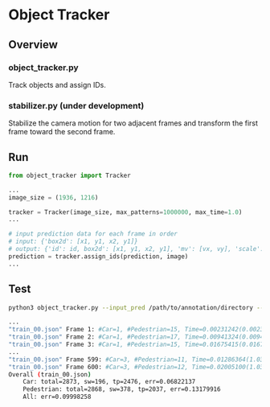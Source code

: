 # Object Tracker

## Overview

### object_tracker.py

Track objects and assign IDs.

### stabilizer.py (under development)

Stabilize the camera motion for two adjacent frames and transform the first frame toward the second frame.

## Run

```python
from object_tracker import Tracker

...
image_size = (1936, 1216)

tracker = Tracker(image_size, max_patterns=1000000, max_time=1.0)
...

# input prediction data for each frame in order
# input: {'box2d': [x1, y1, x2, y1]}
# output: {'id': id, box2d': [x1, y1, x2, y1], 'mv': [vx, vy], 'scale': [sx, sy], 'occlusion': number_of_occlusions}
prediction = tracker.assign_ids(prediction, image)
...
```

## Test

```bash
python3 object_tracker.py --input_pred /path/to/annotation/directory --input_video /path/to/video/directory --output /path/to/output.json

...
"train_00.json" Frame 1: #Car=1, #Pedestrian=15, Time=0.00231242(0.00231242@max), Cost=0.0
"train_00.json" Frame 2: #Car=1, #Pedestrian=17, Time=0.00941324(0.00941324@max), Cost=7.1954494678693175
"train_00.json" Frame 3: #Car=1, #Pedestrian=15, Time=0.01675415(0.01675415@max), Cost=13.910010362372212
...
"train_00.json" Frame 599: #Car=3, #Pedestrian=11, Time=0.01286364(1.03493762@max), Cost=7302.67876091383
"train_00.json" Frame 600: #Car=3, #Pedestrian=12, Time=0.02005100(1.03493762@max), Cost=7311.064619701644
Overall (train_00.json)
    Car: total=2873, sw=196, tp=2476, err=0.06822137
    Pedestrian: total=2868, sw=378, tp=2037, err=0.13179916
    All: err=0.09998258
```
